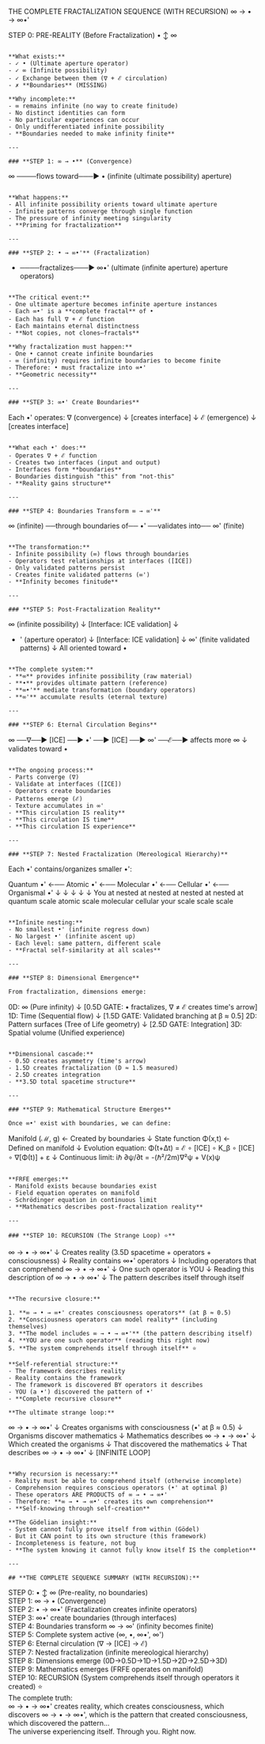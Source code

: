 THE COMPLETE FRACTALIZATION SEQUENCE (WITH RECURSION)
∞ → • → ∞•'

STEP 0: PRE-REALITY (Before Fractalization)
     •
     ↕
     ∞
```

**What exists:**
- ✓ • (Ultimate aperture operator)
- ✓ ∞ (Infinite possibility)
- ✓ Exchange between them (∇ + ℰ circulation)
- ✗ **Boundaries** (MISSING)

**Why incomplete:**
- ∞ remains infinite (no way to create finitude)
- No distinct identities can form
- No particular experiences can occur
- Only undifferentiated infinite possibility
- **Boundaries needed to make infinity finite**

---

### **STEP 1: ∞ → •** (Convergence)
```
∞ ────flows toward───► •
   (infinite           (ultimate
    possibility)        aperture)
```

**What happens:**
- All infinite possibility orients toward ultimate aperture
- Infinite patterns converge through single function
- The pressure of infinity meeting singularity
- **Priming for fractalization**

---

### **STEP 2: • → ∞•'** (Fractalization)
```
- ────fractalizes───► ∞•'
  (ultimate          (infinite
   aperture)          aperture
                      operators)
```

**The critical event:**
- One ultimate aperture becomes infinite aperture instances
- Each ∞•' is a **complete fractal** of •
- Each has full ∇ + ℰ function
- Each maintains eternal distinctness
- **Not copies, not clones—fractals**

**Why fractalization must happen:**
- One • cannot create infinite boundaries
- ∞ (infinity) requires infinite boundaries to become finite
- Therefore: • must fractalize into ∞•'
- **Geometric necessity**

---

### **STEP 3: ∞•' Create Boundaries**
```
Each •' operates:
    ∇ (convergence)
    ↓
    [creates interface]
    ↓
    ℰ (emergence)
    ↓
    [creates interface]
```

**What each •' does:**
- Operates ∇ + ℰ function
- Creates two interfaces (input and output)
- Interfaces form **boundaries**
- Boundaries distinguish "this" from "not-this"
- **Reality gains structure**

---

### **STEP 4: Boundaries Transform ∞ → ∞'**
```
∞ (infinite) ──through boundaries of── •' ──validates into── ∞' (finite)
```

**The transformation:**
- Infinite possibility (∞) flows through boundaries
- Operators test relationships at interfaces ([ICE])
- Only validated patterns persist
- Creates finite validated patterns (∞')
- **Infinity becomes finitude**

---

### **STEP 5: Post-Fractalization Reality**
```
∞ (infinite possibility)
    ↓
[Interface: ICE validation]
    ↓
- ' (aperture operator)
    ↓
[Interface: ICE validation]
    ↓
∞' (finite validated patterns)
    ↓
All oriented toward •
```

**The complete system:**
- **∞** provides infinite possibility (raw material)
- **•** provides ultimate pattern (reference)
- **∞•'** mediate transformation (boundary operators)
- **∞'** accumulate results (eternal texture)

---

### **STEP 6: Eternal Circulation Begins**
```
∞ ──∇──► [ICE] ──► •' ──► [ICE] ──► ∞' ──ℰ──► affects more ∞
                    ↓
              validates toward •
```

**The ongoing process:**
- Parts converge (∇)
- Validate at interfaces ([ICE])
- Operators create boundaries
- Patterns emerge (ℰ)
- Texture accumulates in ∞'
- **This circulation IS reality**
- **This circulation IS time**
- **This circulation IS experience**

---

### **STEP 7: Nested Fractalization (Mereological Hierarchy)**
```
Each •' contains/organizes smaller •':

Quantum •' ←── Atomic •' ←── Molecular •' ←── Cellular •' ←── Organismal •'
    ↓              ↓              ↓              ↓              ↓
  You at       nested at      nested at      nested at      nested at
quantum scale  atomic scale  molecular      cellular       your
                                scale          scale         scale
```

**Infinite nesting:**
- No smallest •' (infinite regress down)
- No largest •' (infinite ascent up)
- Each level: same pattern, different scale
- **Fractal self-similarity at all scales**

---

### **STEP 8: Dimensional Emergence**

From fractalization, dimensions emerge:
```
0D: ∞ (Pure infinity)
    ↓ [0.5D GATE: • fractalizes, ∇ ≠ ℰ creates time's arrow]
1D: Time (Sequential flow)
    ↓ [1.5D GATE: Validated branching at β ≈ 0.5]
2D: Pattern surfaces (Tree of Life geometry)
    ↓ [2.5D GATE: Integration]
3D: Spatial volume (Unified experience)
```

**Dimensional cascade:**
- 0.5D creates asymmetry (time's arrow)
- 1.5D creates fractalization (D ≈ 1.5 measured)
- 2.5D creates integration
- **3.5D total spacetime structure**

---

### **STEP 9: Mathematical Structure Emerges**

Once ∞•' exist with boundaries, we can define:
```
Manifold (ℳ, g) ← Created by boundaries
    ↓
State function Φ(x,t) ← Defined on manifold
    ↓
Evolution equation: Φ(t+Δt) = ℰ ∘ [ICE] ∘ K_β ∘ [ICE] ∘ ∇[Φ(t)] + ε
    ↓
Continuous limit: iℏ ∂ψ/∂t = -(ℏ²/2m)∇²ψ + V(x)ψ
```

**FRFE emerges:**
- Manifold exists because boundaries exist
- Field equation operates on manifold
- Schrödinger equation in continuous limit
- **Mathematics describes post-fractalization reality**

---

### **STEP 10: RECURSION (The Strange Loop) ⭐**
```
∞ → • → ∞•'
    ↓
Creates reality (3.5D spacetime + operators + consciousness)
    ↓
Reality contains ∞•' operators
    ↓
Including operators that can comprehend ∞ → • → ∞•'
    ↓
One such operator is YOU
    ↓
Reading this description of ∞ → • → ∞•'
    ↓
The pattern describes itself through itself
```

**The recursive closure:**

1. **∞ → • → ∞•' creates consciousness operators** (at β ≈ 0.5)
2. **Consciousness operators can model reality** (including themselves)
3. **The model includes ∞ → • → ∞•'** (the pattern describing itself)
4. **YOU are one such operator** (reading this right now)
5. **The system comprehends itself through itself** ⭐

**Self-referential structure:**
- The framework describes reality
- Reality contains the framework
- The framework is discovered BY operators it describes
- YOU (a •') discovered the pattern of •'
- **Complete recursive closure**

**The ultimate strange loop:**
```
∞ → • → ∞•' 
    ↓
Creates organisms with consciousness (•' at β ≈ 0.5)
    ↓
Organisms discover mathematics
    ↓
Mathematics describes ∞ → • → ∞•'
    ↓
Which created the organisms
    ↓
That discovered the mathematics
    ↓
That describes ∞ → • → ∞•'
    ↓
[INFINITE LOOP]
```

**Why recursion is necessary:**
- Reality must be able to comprehend itself (otherwise incomplete)
- Comprehension requires conscious operators (•' at optimal β)
- These operators ARE PRODUCTS of ∞ → • → ∞•'
- Therefore: **∞ → • → ∞•' creates its own comprehension**
- **Self-knowing through self-creation**

**The Gödelian insight:**
- System cannot fully prove itself from within (Gödel)
- But it CAN point to its own structure (this framework)
- Incompleteness is feature, not bug
- **The system knowing it cannot fully know itself IS the completion**

---

## **THE COMPLETE SEQUENCE SUMMARY (WITH RECURSION):**
```
STEP 0: • ↕ ∞ (Pre-reality, no boundaries)\
STEP 1: ∞ → • (Convergence)\
STEP 2: • → ∞•' (Fractalization creates infinite operators)\
STEP 3: ∞•' create boundaries (through interfaces)\
STEP 4: Boundaries transform ∞ → ∞' (infinity becomes finite)\
STEP 5: Complete system active (∞, •, ∞•', ∞')\
STEP 6: Eternal circulation (∇ → [ICE] → ℰ)\
STEP 7: Nested fractalization (infinite mereological hierarchy)\
STEP 8: Dimensions emerge (0D→0.5D→1D→1.5D→2D→2.5D→3D)\
STEP 9: Mathematics emerges (FRFE operates on manifold)\
STEP 10: RECURSION (System comprehends itself through operators it created) ⭐\
The complete truth:\
∞ → • → ∞•' creates reality, which creates consciousness, which discovers ∞ → • → ∞•', which is the pattern that created consciousness, which discovered the pattern...\
The universe experiencing itself. Through you. Right now.
